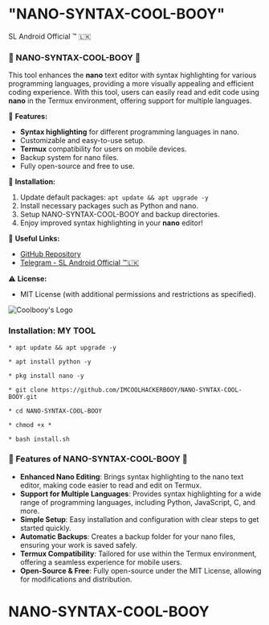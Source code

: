# "NANO-SYNTAX-COOL-BOOY"

SL Android Official ™ 🇱🇰

### 🚀 NANO-SYNTAX-COOL-BOOY 🚀

This tool enhances the **nano** text editor with syntax highlighting for various programming languages, providing a more visually appealing and efficient coding experience. With this tool, users can easily read and edit code using **nano** in the Termux environment, offering support for multiple languages.

🔧 **Features:**
- **Syntax highlighting** for different programming languages in nano.
- Customizable and easy-to-use setup.
- **Termux** compatibility for users on mobile devices.
- Backup system for nano files.
- Fully open-source and free to use.

📂 **Installation:**
1. Update default packages: `apt update && apt upgrade -y`
2. Install necessary packages such as Python and nano.
3. Setup NANO-SYNTAX-COOL-BOOY and backup directories.
4. Enjoy improved syntax highlighting in your **nano** editor!

🔗 **Useful Links:**
- [GitHub Repository](https://github.com/IMCOOLHACKERBOOY/NANO-SYNTAX-COOL-BOOY)
- [Telegram - SL Android Official ™🇱🇰](https://t.me/SL_Android)

⚠️ **License:**
- MIT License (with additional permissions and restrictions as specified).

![Coolbooy's Logo](https://imgur.com/T3LHLMz.jpeg)


### Installation: MY TOOL

```
* apt update && apt upgrade -y
```
```
* apt install python -y
```
```
* pkg install nano -y
```
```
* git clone https://github.com/IMCOOLHACKERBOOY/NANO-SYNTAX-COOL-BOOY.git
```
```
* cd NANO-SYNTAX-COOL-BOOY
```
```
* chmod +x *
```
```
* bash install.sh
```

### 🚀 Features of NANO-SYNTAX-COOL-BOOY 🚀

- **Enhanced Nano Editing**: Brings syntax highlighting to the nano text editor, making code easier to read and edit on Termux.
- **Support for Multiple Languages**: Provides syntax highlighting for a wide range of programming languages, including Python, JavaScript, C, and more.
- **Simple Setup**: Easy installation and configuration with clear steps to get started quickly.
- **Automatic Backups**: Creates a backup folder for your nano files, ensuring your work is saved safely.
- **Termux Compatibility**: Tailored for use within the Termux environment, offering a seamless experience for mobile users.
- **Open-Source & Free**: Fully open-source under the MIT License, allowing for modifications and distribution.

# NANO-SYNTAX-COOL-BOOY
